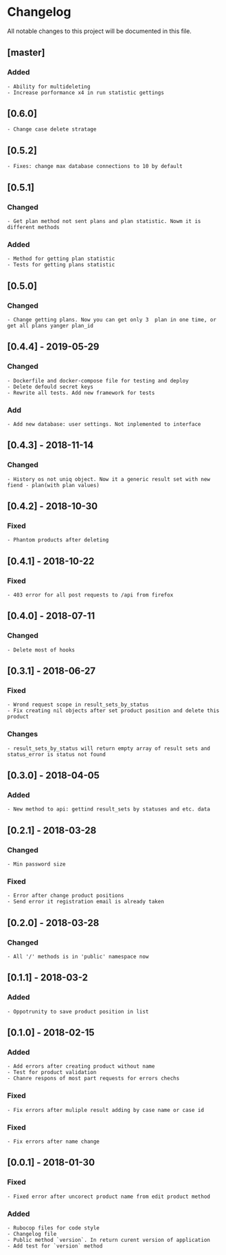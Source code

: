 # Changelog
All notable changes to this project will be documented in this file.
## [master]
### Added
    - Ability for multideleting
    - Increase porformance x4 in run statistic gettings
## [0.6.0]
    - Change case delete stratage
## [0.5.2]
    - Fixes: change max database connections to 10 by default
## [0.5.1]
### Changed 
    - Get plan method not sent plans and plan statistic. Nowm it is different methods 
### Added
    - Method for getting plan statistic
    - Tests for getting plans statistic
## [0.5.0]
### Changed
    - Change getting plans. Now you can get only 3  plan in one time, or get all plans yanger plan_id
## [0.4.4] - 2019-05-29
### Changed
    - Dockerfile and docker-compose file for testing and deploy
    - Delete defould secret keys
    - Rewrite all tests. Add new framework for tests
### Add
    - Add new database: user settings. Not inplemented to interface
## [0.4.3] - 2018-11-14
### Changed
    - History os not uniq object. Now it a generic result set with new fiend - plan(with plan values)
## [0.4.2] - 2018-10-30
### Fixed
    - Phantom products after deleting
## [0.4.1] - 2018-10-22
### Fixed
    - 403 error for all post requests to /api from firefox
## [0.4.0] - 2018-07-11
### Changed
    - Delete most of hooks
## [0.3.1] - 2018-06-27
### Fixed 
    - Wrond request scope in result_sets_by_status
    - Fix creating nil objects after set product position and delete this product
### Changes 
    - result_sets_by_status will return empty array of result sets and status_error is status not found
## [0.3.0] - 2018-04-05
### Added
    - New method to api: gettind result_sets by statuses and etc. data
## [0.2.1] - 2018-03-28
### Changed
    - Min password size
### Fixed
    - Error after change product positions
    - Send error it registration email is already taken
## [0.2.0] - 2018-03-28
### Changed
    - All '/' methods is in 'public' namespace now
## [0.1.1] - 2018-03-2
### Added 
    - Oppotrunity to save product position in list
## [0.1.0] - 2018-02-15
### Added
    - Add errors after creating product without name
    - Test for product validation
    - Chanre respons of most part requests for errors chechs
### Fixed
    - Fix errors after muliple result adding by case name or case id
### Fixed
    - Fix errors after name change
## [0.0.1] - 2018-01-30
### Fixed
    - Fixed error after uncorect product name from edit product method
### Added
    - Rubocop files for code style 
    - Changelog file
    - Public method `version`. In return curent version of application
    - Add test for `version` method